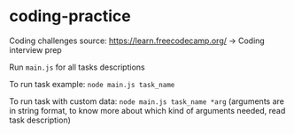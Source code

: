 # coding-practice

Coding challenges source:
https://learn.freecodecamp.org/ -> Coding interview prep

Run `main.js` for all tasks descriptions

To run task example: `node main.js task_name`

To run task with custom data: `node main.js task_name *arg` (arguments are in string format, to know more about which kind of arguments needed, read task description)
